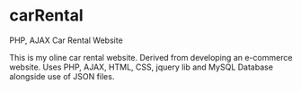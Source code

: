 # carRental
PHP, AJAX Car Rental Website

This is my oline car rental website. Derived from developing an e-commerce website.
Uses PHP, AJAX, HTML, CSS, jquery lib and MySQL Database alongside use of JSON files.
